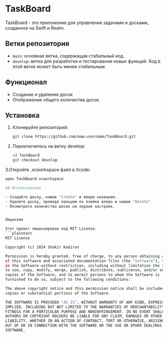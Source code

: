 # TaskBoard

TaskBoard - это приложение для управления задачами и досками, созданное на Swift и Realm.

## Ветки репозитория

- `main`: основная ветка, содержащая стабильный код.
- `develop`: ветка для разработки и тестирования новых функций. Код в этой ветке может быть менее стабильным. 

## Функционал

- Создание и удаление досок
- Отображение общего количества досок

## Установка

1. Клонируйте репозиторий:
   ```bash
   git clone https://github.com/ваш-username/TaskBoard.git

2. Переключитесь на ветку develop:
    ```bash
    cd TaskBoard
    git checkout develop
3.Откройте .xcworkspace файл в Xcode:
```bash
open TaskBoard.xcworkspace

## Использование

- Создайте доску, нажав "Create" и введя название.
- Удалите доску, проведя пальцем по ячейке влево и нажав "Delete".
- Посмотрите количество досок на экране настроек.


Лицензия

Этот проект лицензирован под MIT License.
```plaintext
MIT License

Copyright (c) 2024 Shakir Kadirov

Permission is hereby granted, free of charge, to any person obtaining a copy
of this software and associated documentation files (the "Software"), to deal
in the Software without restriction, including without limitation the rights
to use, copy, modify, merge, publish, distribute, sublicense, and/or sell
copies of the Software, and to permit persons to whom the Software is
furnished to do so, subject to the following conditions:

The above copyright notice and this permission notice shall be included in all
copies or substantial portions of the Software.

THE SOFTWARE IS PROVIDED "AS IS", WITHOUT WARRANTY OF ANY KIND, EXPRESS OR
IMPLIED, INCLUDING BUT NOT LIMITED TO THE WARRANTIES OF MERCHANTABILITY,
FITNESS FOR A PARTICULAR PURPOSE AND NONINFRINGEMENT. IN NO EVENT SHALL THE
AUTHORS OR COPYRIGHT HOLDERS BE LIABLE FOR ANY CLAIM, DAMAGES OR OTHER
LIABILITY, WHETHER IN AN ACTION OF CONTRACT, TORT OR OTHERWISE, ARISING FROM,
OUT OF OR IN CONNECTION WITH THE SOFTWARE OR THE USE OR OTHER DEALINGS IN THE
SOFTWARE.

